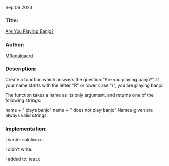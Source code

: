 Sep 06 2023

### Title:

[Are You Playing Banjo?](https://www.codewars.com/kata/53af2b8861023f1d88000832)

### Author:

[MRodalgaard](https://www.codewars.com/users/MRodalgaard)

### Description:

Create a function which answers the question "Are you playing banjo?".
If your name starts with the letter "R" or lower case "r", you are playing banjo!

The function takes a name as its only argument, and returns one of the following strings:

name + " plays banjo"
name + " does not play banjo"
Names given are always valid strings.

### Implementation:

I wrote: solution.c

I didn't write:

I added to: test.c
